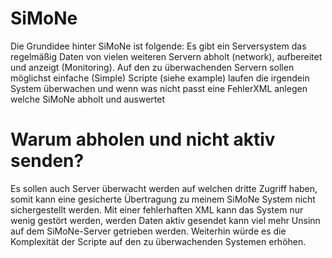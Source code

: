 # SiMoNe
Die Grundidee hinter SiMoNe ist folgende:
Es gibt ein Serversystem das regelmäßig Daten von vielen weiteren Servern abholt (network), aufbereitet und anzeigt (Monitoring).
Auf den zu überwachenden Servern sollen möglichst einfache (Simple) Scripte (siehe example) laufen die irgendein System überwachen und wenn was nicht passt eine FehlerXML anlegen welche SiMoNe abholt und auswertet

# Warum abholen und nicht aktiv senden?
Es sollen auch Server überwacht werden auf welchen dritte Zugriff haben, somit kann eine gesicherte Übertragung zu meinem SiMoNe System nicht sichergestellt werden. Mit einer fehlerhaften XML kann das System nur wenig gestört werden, werden Daten aktiv gesendet kann viel mehr Unsinn auf dem SiMoNe-Server getrieben werden.
Weiterhin würde es die Komplexität der Scripte auf den zu überwachenden Systemen erhöhen.
